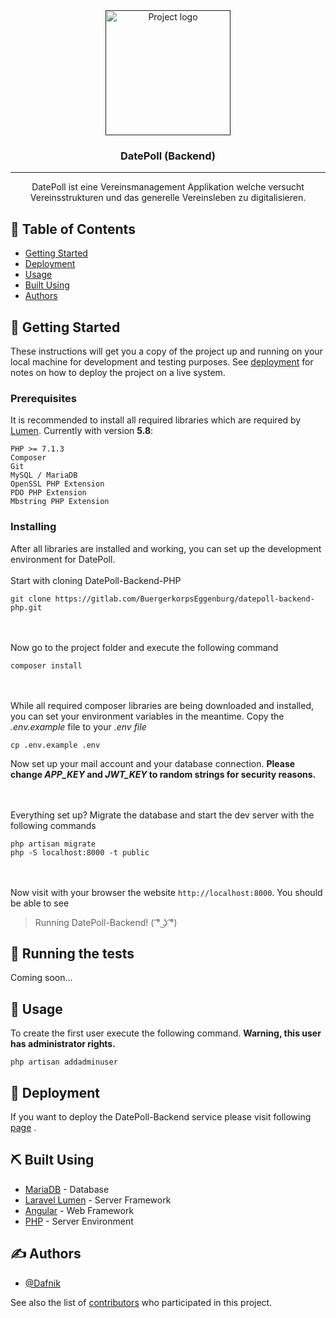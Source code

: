 <div align="center">
  <a href="" rel="noopener">
 <img width=200px height=200px src="https://i.imgur.com/4xJBwve.png" alt="Project logo"></a>
</div>

<div align="center"><h3>DatePoll (Backend)</h3></div>

---

<div align="center">
  <p>DatePoll ist eine Vereinsmanagement Applikation welche versucht
  Vereinsstrukturen und das generelle Vereinsleben zu digitalisieren.</p>
</div>

## 📝 Table of Contents
- [Getting Started](#getting_started)
- [Deployment](#deployment)
- [Usage](#usage)
- [Built Using](#built_using)
- [Authors](#authors)

## 🏁 Getting Started <a name = "getting_started"></a>
These instructions will get you a copy of the project up and running on your local machine for development and testing purposes. See [deployment](#deployment) for notes on how to deploy the project on a live system.

### Prerequisites
It is recommended to install all required libraries which are required by 
[Lumen](https://lumen.laravel.com/docs/5.8). Currently with version **5.8**:
```
PHP >= 7.1.3
Composer
Git
MySQL / MariaDB
OpenSSL PHP Extension
PDO PHP Extension
Mbstring PHP Extension
```


### Installing
After all libraries are installed and working, you can set up the
development environment for DatePoll.
<br><br>
Start with cloning DatePoll-Backend-PHP
```
git clone https://gitlab.com/BuergerkorpsEggenburg/datepoll-backend-php.git
```
<br></br>
Now go to the project folder and execute the following command
```
composer install
```
<br></br>
While all required composer libraries are being downloaded and installed,
you can set your environment variables in the meantime. 
Copy the *.env.example* file to your *.env file*
```
cp .env.example .env
```
Now set up your mail account and your database connection.
**Please change *APP_KEY* and *JWT_KEY* to random strings for security reasons.**

<br></br>
Everything set up? Migrate the database and start the dev server 
with the following commands
```
php artisan migrate
php -S localhost:8000 -t public
```

<br></br>
Now visit with your browser the website `http://localhost:8000`.
You should be able to see
> Running DatePoll-Backend! ( ͡° ͜ʖ ͡°)

## 🔧 Running the tests <a name = "tests"></a>
Coming soon...

## 🎈 Usage <a name="usage"></a>
To create the first user execute the following command.
**Warning, this user has administrator rights.**
```
php artisan addadminuser
```

## 🚀 Deployment <a name = "deployment"></a>
If you want to deploy the DatePoll-Backend service please visit following
[page](https://gitlab.com/BuergerkorpsEggenburg/datepoll-backend-php/wikis/Installation) .

## ⛏️ Built Using <a name = "built_using"></a>
- [MariaDB](https://mariadb.org/) - Database
- [Laravel Lumen](https://lumen.laravel.com/) - Server Framework
- [Angular](https://angular.io/) - Web Framework
- [PHP](https://php.net) - Server Environment

## ✍️ Authors <a name = "authors"></a>
- [@Dafnik](https://gitlab.com/Dafnik)

See also the list of 
[contributors](https://gitlab.com/groups/BuergerkorpsEggenburg/-/group_members)
who participated in this project.
